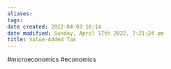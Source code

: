 ```yaml
---
aliases: 
tags: 
date created: 2022-04-03 16:14
date modified: Sunday, April 17th 2022, 7:21:24 pm
title: Value-Added Tax
---
```


#microeconomics #economics
